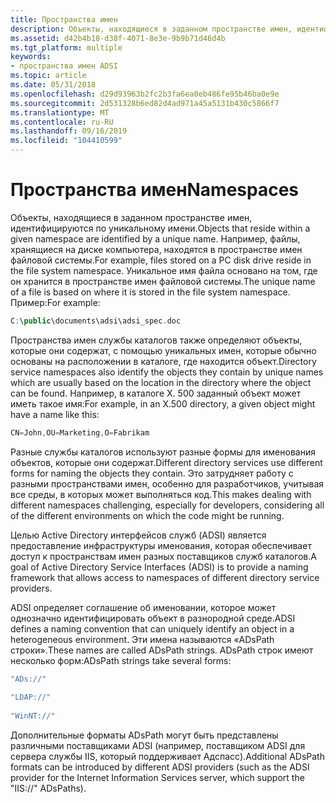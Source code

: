 ```yaml
---
title: Пространства имен
description: Объекты, находящиеся в заданном пространстве имен, идентифицируются по уникальному имени.
ms.assetid: d42b4b18-d38f-4071-8e3e-9b9b71d46d4b
ms.tgt_platform: multiple
keywords:
- пространства имен ADSI
ms.topic: article
ms.date: 05/31/2018
ms.openlocfilehash: d29d93963b2fc2b3fa6ea0eb486fe95b46ba0e9e
ms.sourcegitcommit: 2d531328b6ed82d4ad971a45a5131b430c5866f7
ms.translationtype: MT
ms.contentlocale: ru-RU
ms.lasthandoff: 09/16/2019
ms.locfileid: "104410599"
---
```

# <a name="namespaces"></a><span data-ttu-id="62e47-104">Пространства имен</span><span class="sxs-lookup"><span data-stu-id="62e47-104">Namespaces</span></span>

<span data-ttu-id="62e47-105">Объекты, находящиеся в заданном пространстве имен, идентифицируются по уникальному имени.</span><span class="sxs-lookup"><span data-stu-id="62e47-105">Objects that reside within a given namespace are identified by a unique name.</span></span> <span data-ttu-id="62e47-106">Например, файлы, хранящиеся на диске компьютера, находятся в пространстве имен файловой системы.</span><span class="sxs-lookup"><span data-stu-id="62e47-106">For example, files stored on a PC disk drive reside in the file system namespace.</span></span> <span data-ttu-id="62e47-107">Уникальное имя файла основано на том, где он хранится в пространстве имен файловой системы.</span><span class="sxs-lookup"><span data-stu-id="62e47-107">The unique name of a file is based on where it is stored in the file system namespace.</span></span> <span data-ttu-id="62e47-108">Пример:</span><span class="sxs-lookup"><span data-stu-id="62e47-108">For example:</span></span>


```C++
C:\public\documents\adsi\adsi_spec.doc
```



<span data-ttu-id="62e47-109">Пространства имен службы каталогов также определяют объекты, которые они содержат, с помощью уникальных имен, которые обычно основаны на расположении в каталоге, где находится объект.</span><span class="sxs-lookup"><span data-stu-id="62e47-109">Directory service namespaces also identify the objects they contain by unique names which are usually based on the location in the directory where the object can be found.</span></span> <span data-ttu-id="62e47-110">Например, в каталоге X. 500 заданный объект может иметь такое имя:</span><span class="sxs-lookup"><span data-stu-id="62e47-110">For example, in an X.500 directory, a given object might have a name like this:</span></span>


```C++
CN=John,OU=Marketing,O=Fabrikam
```



<span data-ttu-id="62e47-111">Разные службы каталогов используют разные формы для именования объектов, которые они содержат.</span><span class="sxs-lookup"><span data-stu-id="62e47-111">Different directory services use different forms for naming the objects they contain.</span></span> <span data-ttu-id="62e47-112">Это затрудняет работу с разными пространствами имен, особенно для разработчиков, учитывая все среды, в которых может выполняться код.</span><span class="sxs-lookup"><span data-stu-id="62e47-112">This makes dealing with different namespaces challenging, especially for developers, considering all of the different environments on which the code might be running.</span></span>

<span data-ttu-id="62e47-113">Целью Active Directory интерфейсов служб (ADSI) является предоставление инфраструктуры именования, которая обеспечивает доступ к пространствам имен разных поставщиков служб каталогов.</span><span class="sxs-lookup"><span data-stu-id="62e47-113">A goal of Active Directory Service Interfaces (ADSI) is to provide a naming framework that allows access to namespaces of different directory service providers.</span></span>

<span data-ttu-id="62e47-114">ADSI определяет соглашение об именовании, которое может однозначно идентифицировать объект в разнородной среде.</span><span class="sxs-lookup"><span data-stu-id="62e47-114">ADSI defines a naming convention that can uniquely identify an object in a heterogeneous environment.</span></span> <span data-ttu-id="62e47-115">Эти имена называются «ADsPath строки».</span><span class="sxs-lookup"><span data-stu-id="62e47-115">These names are called ADsPath strings.</span></span> <span data-ttu-id="62e47-116">ADsPath строк имеют несколько форм:</span><span class="sxs-lookup"><span data-stu-id="62e47-116">ADsPath strings take several forms:</span></span>


```C++
"ADs://"
 
"LDAP://"
 
"WinNT://"
```



<span data-ttu-id="62e47-117">Дополнительные форматы ADsPath могут быть представлены различными поставщиками ADSI (например, поставщиком ADSI для сервера службы IIS, который поддерживает Адспасс).</span><span class="sxs-lookup"><span data-stu-id="62e47-117">Additional ADsPath formats can be introduced by different ADSI providers (such as the ADSI provider for the Internet Information Services server, which support the "IIS://" ADsPaths).</span></span>

 

 




